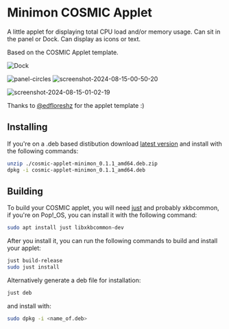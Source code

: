 # Minimon COSMIC Applet

A little applet for displaying total CPU load and/or memory usage. Can sit in the panel or Dock. Can display as icons or text.  

Based on the COSMIC Applet template.

![Dock](https://github.com/user-attachments/assets/a0314649-3ffd-49a6-88cb-ae655a293977)

![panel-circles](https://github.com/user-attachments/assets/5ad4fa80-d461-4cd3-aa92-ea25a09339d3)
![screenshot-2024-08-15-00-50-20](https://github.com/user-attachments/assets/4a99da4b-326d-4462-8430-154335390096)

![screenshot-2024-08-15-01-02-19](https://github.com/user-attachments/assets/c1e8bc40-d678-44d0-ae6e-e3036102f4a1)

Thanks to [@edfloreshz](https://github.com/edfloreshz) for the applet template :)

## Installing
If you're on a .deb based distibution download [latest version](https://github.com/Hyperchaotic/minimon-applet/releases) and install with the following commands:

```sh
unzip ./cosmic-applet-minimon_0.1.1_amd64.deb.zip
dpkg -i cosmic-applet-minimon_0.1.1_amd64.deb
```

## Building

To build your COSMIC applet, you will need [just](https://github.com/casey/just) and probably xkbcommon, if you're on Pop!\_OS, you can install it with the following command:

```sh
sudo apt install just libxkbcommon-dev
```

After you install it, you can run the following commands to build and install your applet:

```sh
just build-release
sudo just install
```

Alternatively generate a deb file for installation:

```sh
just deb
```
and install with:

```sh
sudo dpkg -i <name_of.deb>
```

